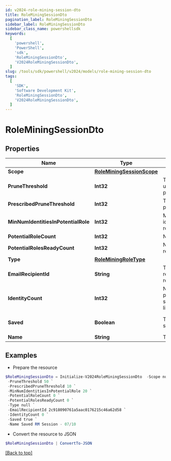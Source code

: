 ```yaml
---
id: v2024-role-mining-session-dto
title: RoleMiningSessionDto
pagination_label: RoleMiningSessionDto
sidebar_label: RoleMiningSessionDto
sidebar_class_name: powershellsdk
keywords:
  [
    'powershell',
    'PowerShell',
    'sdk',
    'RoleMiningSessionDto',
    'V2024RoleMiningSessionDto',
  ]
slug: /tools/sdk/powershell/v2024/models/role-mining-session-dto
tags:
  [
    'SDK',
    'Software Development Kit',
    'RoleMiningSessionDto',
    'V2024RoleMiningSessionDto',
  ]
---
```


# RoleMiningSessionDto

## Properties

| Name | Type | Description | Notes |
| --- | --- | --- | --- |
| **Scope** | [**RoleMiningSessionScope**](role-mining-session-scope) |  | [optional] |
| **PruneThreshold** | **Int32** | The prune threshold to be used or null to calculate prescribedPruneThreshold | [optional] |
| **PrescribedPruneThreshold** | **Int32** | The calculated prescribedPruneThreshold | [optional] |
| **MinNumIdentitiesInPotentialRole** | **Int32** | Minimum number of identities in a potential role | [optional] |
| **PotentialRoleCount** | **Int32** | Number of potential roles | [optional] |
| **PotentialRolesReadyCount** | **Int32** | Number of potential roles ready | [optional] |
| **Type** | [**RoleMiningRoleType**](role-mining-role-type) |  | [optional] |
| **EmailRecipientId** | **String** | The id of the user who will receive an email about the role mining session | [optional] |
| **IdentityCount** | **Int32** | Number of identities in the population which meet the search criteria or identity list provided | [optional] |
| **Saved** | **Boolean** | The session's saved status | [optional] [default to $false] |
| **Name** | **String** | The session's saved name | [optional] |

## Examples

- Prepare the resource

```powershell
$RoleMiningSessionDto = Initialize-V2024RoleMiningSessionDto  -Scope null `
 -PruneThreshold 50 `
 -PrescribedPruneThreshold 10 `
 -MinNumIdentitiesInPotentialRole 20 `
 -PotentialRoleCount 0 `
 -PotentialRolesReadyCount 0 `
 -Type null `
 -EmailRecipientId 2c918090761a5aac0176215c46a62d58 `
 -IdentityCount 0 `
 -Saved true `
 -Name Saved RM Session - 07/10
```

- Convert the resource to JSON

```powershell
$RoleMiningSessionDto | ConvertTo-JSON
```

[[Back to top]](#)
